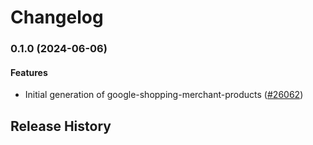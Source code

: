 # Changelog

### 0.1.0 (2024-06-06)

#### Features

* Initial generation of google-shopping-merchant-products ([#26062](https://github.com/googleapis/google-cloud-ruby/issues/26062)) 

## Release History
